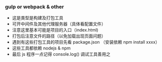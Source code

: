 ### gulp or webpack & other
* 这是类型是构建及打包工具
* 可开中间件及其他代理服务器（具体看配置文件）
* 注意这里基本可能是项目的入口（index.html)
* 打包后注意文件的路径（以免加载出现页面问题）
* 遇到有这些打包工具的项目先看 package.json （安装依赖 npm install xxxx）
* 这些工具都依赖 nodejs & npm
* 最后 js 程序一点记得 console.log() 调试工具善用之
